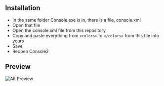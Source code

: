 Installation
------------

- In the same folder Console.exe is in, there is a file, console.xml
- Open that file
- Open the console.xml file from this repository
- Copy and paste everything from `<colors>` to `</colors>` from this file into yours
- Save
- Reopen Console2

Preview
-------
![Alt Preview](http://array.blue/images/console2-8da40090.png)


